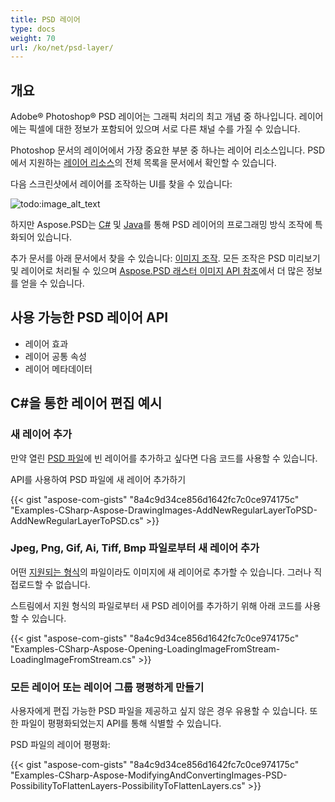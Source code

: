 ```yaml
---
title: PSD 레이어
type: docs
weight: 70
url: /ko/net/psd-layer/
---
```


## **개요**
Adobe® Photoshop® PSD 레이어는 그래픽 처리의 최고 개념 중 하나입니다. 레이어에는 픽셀에 대한 정보가 포함되어 있으며 서로 다른 채널 수를 가질 수 있습니다.

Photoshop 문서의 레이어에서 가장 중요한 부분 중 하나는 레이어 리소스입니다. PSD에서 지원하는 [레이어 리소스](/psd/ko/net/list-of-psd-layer-resources/)의 전체 목록을 문서에서 확인할 수 있습니다.

다음 스크린샷에서 레이어를 조작하는 UI를 찾을 수 있습니다:

![todo:image_alt_text](psd/ko-layer_1.png)

하지만 Aspose.PSD는 [C#](/psd/ko/net/home/) 및 [Java](https://docs.aspose.com/display/psdjava/Aspose.PSD+for+Java+Home)를 통해 PSD 레이어의 프로그래밍 방식 조작에 특화되어 있습니다.

추가 문서를 아래 문서에서 찾을 수 있습니다: [이미지 조작](/psd/ko/net/manipulating-images-html/). 모든 조작은 PSD 미리보기 및 레이어로 처리될 수 있으며 [Aspose.PSD 래스터 이미지 API 참조](https://reference.aspose.com/psd/net/aspose.psd/rasterimage)에서 더 많은 정보를 얻을 수 있습니다.

## **사용 가능한 PSD 레이어 API**
- 레이어 효과
- 레이어 공통 속성
- 레이어 메타데이터

## **C#을 통한 레이어 편집 예시**
### **새 레이어 추가**
만약 열린 [PSD 파일](/psd/ko/net/psd-file/)에 빈 레이어를 추가하고 싶다면 다음 코드를 사용할 수 있습니다.

API를 사용하여 PSD 파일에 새 레이어 추가하기

{{< gist "aspose-com-gists" "8a4c9d34ce856d1642fc7c0ce974175c" "Examples-CSharp-Aspose-DrawingImages-AddNewRegularLayerToPSD-AddNewRegularLayerToPSD.cs" >}}

### **Jpeg, Png, Gif, Ai, Tiff, Bmp 파일로부터 새 레이어 추가**
어떤 [지원되는 형식](/psd/ko/net/supported-file-formats/)의 파일이라도 이미지에 새 레이어로 추가할 수 있습니다. 그러나 직접로드할 수 없습니다.

스트림에서 지원 형식의 파일로부터 새 PSD 레이어를 추가하기 위해 아래 코드를 사용할 수 있습니다.

{{< gist "aspose-com-gists" "8a4c9d34ce856d1642fc7c0ce974175c" "Examples-CSharp-Aspose-Opening-LoadingImageFromStream-LoadingImageFromStream.cs" >}}

### **모든 레이어 또는 레이어 그룹 평평하게 만들기**
사용자에게 편집 가능한 PSD 파일을 제공하고 싶지 않은 경우 유용할 수 있습니다. 또한 파일이 평평화되었는지 API를 통해 식별할 수 있습니다.

PSD 파일의 레이어 평평화:

{{< gist "aspose-com-gists" "8a4c9d34ce856d1642fc7c0ce974175c" "Examples-CSharp-Aspose-ModifyingAndConvertingImages-PSD-PossibilityToFlattenLayers-PossibilityToFlattenLayers.cs" >}}

